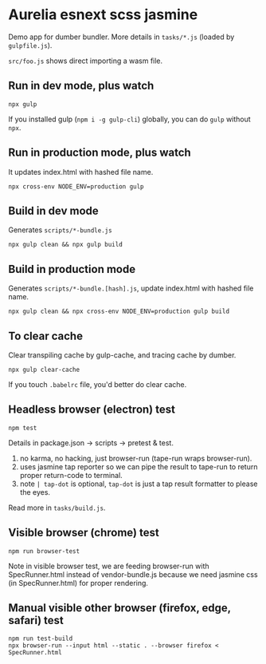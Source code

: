 # Aurelia esnext scss jasmine

Demo app for dumber bundler. More details in `tasks/*.js` (loaded by `gulpfile.js`).

`src/foo.js` shows direct importing a wasm file.

## Run in dev mode, plus watch
```
npx gulp
```

If you installed gulp (`npm i -g gulp-cli`) globally, you can do `gulp` without `npx`.

## Run in production mode, plus watch

It updates index.html with hashed file name.
```
npx cross-env NODE_ENV=production gulp
```

## Build in dev mode

Generates `scripts/*-bundle.js`
```
npx gulp clean && npx gulp build
```

## Build in production mode

Generates `scripts/*-bundle.[hash].js`, update index.html with hashed file name.
```
npx gulp clean && npx cross-env NODE_ENV=production gulp build
```

## To clear cache

Clear transpiling cache by gulp-cache, and tracing cache by dumber.
```
npx gulp clear-cache
```
If you touch `.babelrc` file, you'd better do clear cache.

## Headless browser (electron) test
```
npm test
```

Details in package.json -> scripts -> pretest & test.

1. no karma, no hacking, just browser-run (tape-run wraps browser-run).
2. uses jasmine tap reporter so we can pipe the result to tape-run to return proper return-code to terminal.
3. note `| tap-dot` is optional, `tap-dot` is just a tap result formatter to please the eyes.

Read more in `tasks/build.js`.

## Visible browser (chrome) test
```
npm run browser-test
```

Note in visible browser test, we are feeding browser-run with SpecRunner.html instead of vendor-bundle.js because we need jasmine css (in SpecRunner.html) for proper rendering.

## Manual visible other browser (firefox, edge, safari) test
```
npm run test-build
npx browser-run --input html --static . --browser firefox < SpecRunner.html
```
